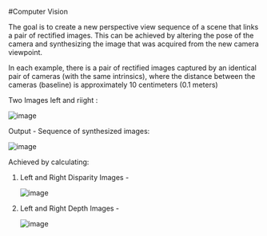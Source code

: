 #Computer Vision


The goal is to create a new perspective view sequence of a scene that links a pair of rectified images. This can be achieved by altering the pose of the camera and synthesizing the image that was acquired from the new camera viewpoint.

In each example, there is a pair of rectified images captured by an identical pair of cameras (with the same intrinsics), where the distance between the cameras (baseline) is approximately 10 centimeters (0.1 meters)


Two Images left and riight :

![image](https://github.com/SlimanJammal/CV_Photometric-Stereo-based-View-Synthesis/assets/100062609/581c8744-1b90-41f9-a192-12be9cf5dc53)




Output - Sequence of synthesized images:


![image](https://github.com/SlimanJammal/CV_Photometric-Stereo-based-View-Synthesis/assets/100062609/c613cdc9-b2b2-4b98-80a9-37e383adeae7)





Achieved by calculating: 


1. Left and Right Disparity Images -

   ![image](https://github.com/SlimanJammal/CV_Photometric-Stereo-based-View-Synthesis/assets/100062609/7f00f372-fd01-4fa5-a3d4-d5ee51893eac)




2. Left and Right Depth Images -

   ![image](https://github.com/SlimanJammal/CV_Photometric-Stereo-based-View-Synthesis/assets/100062609/857651b1-2853-4eab-97cf-d647a1839dc2)





